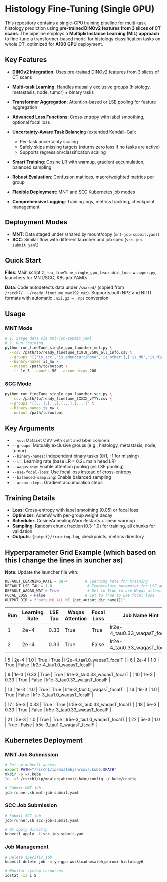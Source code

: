 # Histology Fine-Tuning (Single GPU)

This repository contains a single-GPU training pipeline for multi-task histology prediction using **pre-trained DINOv2 features from 3 slices of CT scans**. The pipeline employs a **Multiple Instance Learning (MIL) approach** to fine-tune a transformer-based model for histology classification tasks on whole CT, optimized for **A100 GPU** deployment.

## Key Features
- **DINOv2 Integration**: Uses pre-trained DINOv2 features from 3 slices of CT scans
- **Multi-task Learning**: Handles mutually exclusive groups (histology, metastasis, node, tumor) + binary tasks
- **Transformer Aggregation**: Attention-based or LSE pooling for feature aggregation
- **Advanced Loss Functions**: Cross-entropy with label smoothing, optional focal loss
- **Uncertainty-Aware Task Balancing** (extended Kendall–Gal):
  - Per-task uncertainty scaling
  - Safely skips missing targets (returns zero loss if no tasks are active)
  - Supports regression/classification scaling

- **Smart Training**: Cosine LR with warmup, gradient accumulation, balanced sampling
- **Robust Evaluation**: Confusion matrices, macro/weighted metrics per group
- **Flexible Deployment**: MNT and SCC Kubernetes job modes
- **Comprehensive Logging**: Training logs, metrics tracking, checkpoint management

## Deployment Modes
- **MNT**: Data staged under /shared by mount/copy (`mnt-job-submit.yaml`)
- **SCC**: Similar flow with different launcher and job spec (`scc-job-submit.yaml`)

## Quick Start

**Files**: Main script `2_run_fineTune_single_gpu_learnable_loss-wrapper.py`, launchers for MNT/SCC, K8s job YAMLs

**Data**: Code autodetects data under `/shared/` (copied from `/rsrch7/.../ready_finetune_max192_npz`). Supports both NPZ and NIfTI formats with automatic `.nii.gz → .npz` conversion.

## Usage

### MNT Mode
```bash
# 1. Stage data via mnt-job-submit.yaml
# 2. Run training
python run_fineTune_single_gpu_launcher_mnt.py \
  --csv /path/to/ready_finetune_t1919_v500_all_info.csv \
  --groups "[['is_scc','is_adenocarcinoma','is_other'],['is_M0','is_M1A','is_M1B','is_M1C'],['is_N0','is_N1','is_N2','is_N3'],['is_T0','is_T1','is_T2','is_T3','is_T4']]" \
  --binary-names is_mw \
  --output /path/to/output \
  --lr 1e-3 --epochs 50 --accum-steps 200
```

### SCC Mode
```bash
python run_fineTune_single_gpu_launcher_scc.py \
  --csv /path/to/ready_finetune_tXXXX_vYYY.csv \
  --groups "[[...],[...],[...],[...]]" \
  --binary-names is_mw \
  --output /path/to/output
```

## Key Arguments

- `--csv`: Dataset CSV with split and label columns
- `--groups`: Mutually exclusive groups (e.g., histology, metastasis, node, tumor)
- `--binary-names`: Independent binary tasks (0/1, -1 for missing)
- `--lr`: Learning rate (base LR = 0.2× main head LR)
- `--waqas-way`: Enable attention pooling (vs LSE pooling)
- `--use-focal-loss`: Use focal loss instead of cross-entropy
- `--balanced-sampling`: Enable balanced sampling
- `--accum-steps`: Gradient accumulation steps

## Training Details

- **Loss**: Cross-entropy with label smoothing (0.05) or focal loss
- **Optimizer**: AdamW with per-group weight decay
- **Scheduler**: CosineAnnealingWarmRestarts + linear warmup
- **Sampling**: Random chunk fraction (0.3-1.0) for training, all chunks for validation
- **Outputs**: `{output}/training.log`, checkpoints, metrics directory

## Hyperparameter Grid Example (which based on this I change the lines in launcher as)

**Note**: Update the launcher file with:
```python
DEFAULT_LEARNING_RATE = 2e-4        # Learning rate for training
DEFAULT_LSE_TAU = 1.0                # Temperature parameter for LSE aggregation
DEFAULT_WAQAS_WAY = True             # Set to True to use Waqas attention aggregation
FOCAL_LOSS = False                  # Set to True to use focal loss
OUTPUT_DIR = f"output6_ALL_ME_{get_output_dir_name()}"
```

| Run | Learning Rate | LSE Tau | Waqas Attention | Focal Loss | Job Name Hint |
| --- | ------------- | ------- | --------------- | ---------- | ------------- |
| 1   | 2e-4          | 0.33    | True            | True       | lr2e-4_tau0.33_waqasT_focalT |
| 2   | 2e-4          | 0.33    | True            | False      | lr2e-4_tau0.33_waqasT_focalF |

| 5   | 2e-4          | 1.0     | True            | True       | lr2e-4_tau1.0_waqasT_focalT |
| 6   | 2e-4          | 1.0     | True            | False      | lr2e-4_tau1.0_waqasT_focalF |

| 9   | 1e-3          | 0.33    | True            | True       | lr1e-3_tau0.33_waqasT_focalT |
| 10  | 1e-3          | 0.33    | True            | False      | lr1e-3_tau0.33_waqasT_focalF |

| 13  | 1e-3          | 1.0     | True            | True       | lr1e-3_tau1.0_waqasT_focalT |
| 14  | 1e-3          | 1.0     | True            | False      | lr1e-3_tau1.0_waqasT_focalF |

| 17  | 5e-3          | 0.33    | True            | True       | lr5e-3_tau0.33_waqasT_focalT |
| 18  | 5e-3          | 0.33    | True            | False      | lr5e-3_tau0.33_waqasT_focalF |

| 21  | 5e-3          | 1.0     | True            | True       | lr5e-3_tau1.0_waqasT_focalT |
| 22  | 5e-3          | 1.0     | True            | False      | lr5e-3_tau1.0_waqasT_focalF |


## Kubernetes Deployment

### MNT Job Submission
```bash
# Set up kubectl access
export PATH="/rsrch1/ip/msalehjahromi/.kube:$PATH"
mkdir -p ~/.kube
ln -sf /rsrch1/ip/msalehjahromi/.kube/config ~/.kube/config

# Submit MNT job
job-runner.sh mnt-job-submit.yaml
```

### SCC Job Submission
```bash
# Submit SCC job
job-runner.sh scc-job-submit.yaml

# Or apply directly
kubectl apply -f scc-job-submit.yaml
```

### Job Management
```bash
# Delete specific job
kubectl delete job -n yn-gpu-workload msalehjahromi-histology6

# Monitor system resources
iostat -xz 1 5
```




